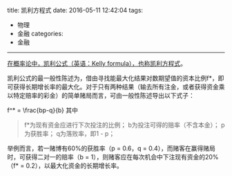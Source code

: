 title: 凯利方程式
date: 2016-05-11 12:42:04
tags:
- 物理
- 金融
categories:
- 金融
---
[在概率论中，凯利公式（英语：Kelly formula），也称凯利方程式](https://zh.wikipedia.org/wiki/%E5%87%B1%E5%88%A9%E5%85%AC%E5%BC%8F)。

凯利公式的最一般性陈述为，借由寻找能最大化结果对数期望值的资本比例f*，即可获得长期增长率的最大化。对于只有两种结果（输去所有注金，或者获得资金乘以特定赔率的彩金）的简单赌局而言，可由一般性陈述导出以下式子：

f^* = \frac{bp-q}{b}
其中

>f\*为现有资金应进行下次投注的比例；
b为投注可得的赔率（不含本金）；
p为获胜率；
q为落败率，即1 - p；
    
举例而言，若一赌博有60%的获胜率（p = 0.6，q = 0.4），而赌客在赢得赌局时，可获得二对一的赔率（b = 1），则赌客应在每次机会中下注现有资金的20%（f* = 0.2），以最大化资金的长期增长率。
